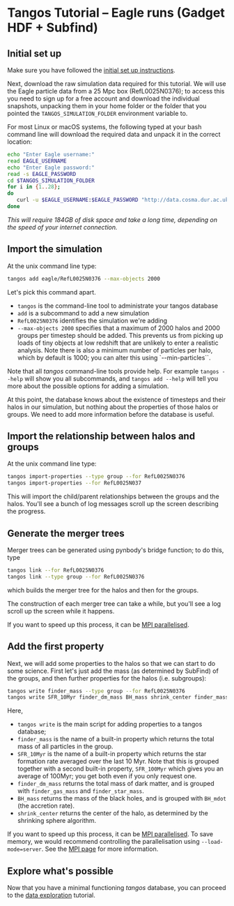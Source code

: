 Tangos Tutorial – Eagle runs (Gadget HDF + Subfind)
===================================================

Initial set up
--------------

Make sure you have followed the [initial set up instructions](index.md).

Next, download the raw simulation data required for this tutorial. We will use the Eagle
particle data from a 25 Mpc box (RefL0025N0376); to access this you need to sign up for a free account and download the
individual snapshots, unpacking them in your home folder or the folder that you pointed the `TANGOS_SIMULATION_FOLDER` environment
variable to.

For most Linux or macOS systems, the following typed at your bash command line will download the required data and
unpack it in the correct location:

```bash
echo "Enter Eagle username:"
read EAGLE_USERNAME
echo "Enter Eagle password:"
read -s EAGLE_PASSWORD
cd $TANGOS_SIMULATION_FOLDER
for i in {1..28};
do
   curl -u $EAGLE_USERNAME:$EAGLE_PASSWORD "http://data.cosma.dur.ac.uk:8080/eagle-snapshots//download?run=RefL0025N0376&snapnum=$i" | tar -x
done
```

*This will require 184GB of disk space and take a long time, depending on the speed of your internet connection.*


Import the simulation
---------------------

At the unix command line type:

```bash
tangos add eagle/RefL0025N0376 --max-objects 2000
```

Let's pick this command apart.

  * `tangos` is the command-line tool to administrate your tangos database
  * `add` is a subcommand to add a new simulation
  * `RefL0025N0376` identifies the simulation we're adding
  * `--max-objects 2000` specifies that a maximum of 2000 halos and 2000 groups per timestep should be added.
    This prevents us from picking up loads of tiny objects at low redshift that are unlikely to enter a realistic analysis.
    Note there is also a minimum number of particles per halo, which by default is 1000; you can alter this
    using `--min-particles``.

Note that all _tangos_ command-line tools provide help. For example `tangos --help` will show you all subcommands, and `tangos add --help` will tell you more about the possible options for adding a simulation.

At this point, the database knows about the existence of timesteps and their halos in our simulation, but nothing about the properties of those halos or groups. We need to add more information before the database is useful.


Import the relationship between halos and groups
------------------------------------------------

At the unix command line type:

```bash
tangos import-properties --type group --for RefL0025N0376
tangos import-properties --for RefL0025N037
```

This will import the child/parent relationships between the groups and the halos.
You'll see a bunch of log messages scroll up the screen describing the progress.


Generate the merger trees
-------------------------

Merger trees can be generated using pynbody's bridge function; to do this, type

```bash
tangos link --for RefL0025N0376
tangos link --type group --for RefL0025N0376
```

which builds the merger tree for the halos and then for the groups.

The construction of each merger tree can take a while, but you'll see a log scroll up the screen while it happens.

If you want to speed up this process, it can be [MPI parallelised](mpi.md).

Add the first property
----------------------

Next, we will add some properties to the halos so that we can start to do some science. First let's just add the
mass (as determined by SubFind) of the groups, and then further properties for the halos (i.e. subgroups):
```bash
tangos write finder_mass --type group --for RefL0025N0376
tangos write SFR_10Myr finder_dm_mass BH_mass shrink_center finder_mass --for RefL0025N0376
```

Here,
 * `tangos write` is the main script for adding properties to a tangos database;
 * `finder_mass` is the name of a built-in property which returns the total mass of all particles in the group.
 * `SFR_10Myr` is the name of a built-in property which returns the star formation rate averaged over the last
   10 Myr. Note that this is grouped together with a second built-in property, `SFR_100Myr` which gives you an
   average of 100Myr; you get both even if you only request one.
 * `finder_dm_mass` returns the total mass of dark matter, and is grouped with `finder_gas_mass` and `finder_star_mass`.
 * `BH_mass` returns the mass of the black holes, and is grouped with `BH_mdot` (the accretion rate).
 * `shrink_center` returns the center of the halo, as determined by the shrinking sphere algorithm.

If you want to speed up this process, it can be [MPI parallelised](mpi.md). To save memory, we would recommend
controlling the parallelisation using `--load-mode=server`. See the [MPI page](mpi.md) for more information.

Explore what's possible
-----------------------

Now that you have a minimal functioning _tangos_ database, you can proceed to the [data exploration](data_exploration.md)
tutorial.
